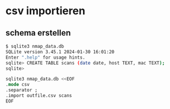 # csv importieren

## schema erstellen

```sh
$ sqlite3 nmap_data.db
SQLite version 3.45.1 2024-01-30 16:01:20
Enter ".help" for usage hints.
sqlite> CREATE TABLE scans (date date, host TEXT, mac TEXT);
sqlite>
```

```sql
sqlite3 nmap_data.db <<EOF
.mode csv
.separator ;
.import outfile.csv scans
EOF
```
